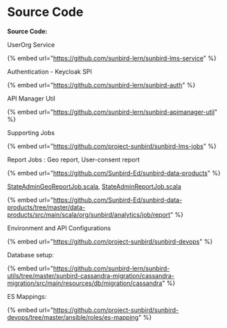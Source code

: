 # Source Code

**Source Code:**

UserOrg Service

{% embed url="https://github.com/sunbird-lern/sunbird-lms-service" %}

Authentication - Keycloak SPI

{% embed url="https://github.com/sunbird-lern/sunbird-auth" %}

API Manager Util

{% embed url="https://github.com/sunbird-lern/sunbird-apimanager-util" %}

Supporting Jobs

{% embed url="https://github.com/project-sunbird/sunbird-lms-jobs" %}

Report Jobs : Geo report, User-consent report

{% embed url="https://github.com/Sunbird-Ed/sunbird-data-products" %}

[StateAdminGeoReportJob.scala](https://github.com/Sunbird-Ed/sunbird-data-products/blob/master/data-products/src/main/scala/org/sunbird/analytics/job/report/StateAdminGeoReportJob.scala), [StateAdminReportJob.scala](https://github.com/Sunbird-Ed/sunbird-data-products/blob/master/data-products/src/main/scala/org/sunbird/analytics/job/report/StateAdminReportJob.scala)

{% embed url="https://github.com/Sunbird-Ed/sunbird-data-products/tree/master/data-products/src/main/scala/org/sunbird/analytics/job/report" %}

Environment and API Configurations

{% embed url="https://github.com/project-sunbird/sunbird-devops" %}

Database setup:

{% embed url="https://github.com/sunbird-lern/sunbird-utils/tree/master/sunbird-cassandra-migration/cassandra-migration/src/main/resources/db/migration/cassandra" %}

ES Mappings:

{% embed url="https://github.com/project-sunbird/sunbird-devops/tree/master/ansible/roles/es-mapping" %}
